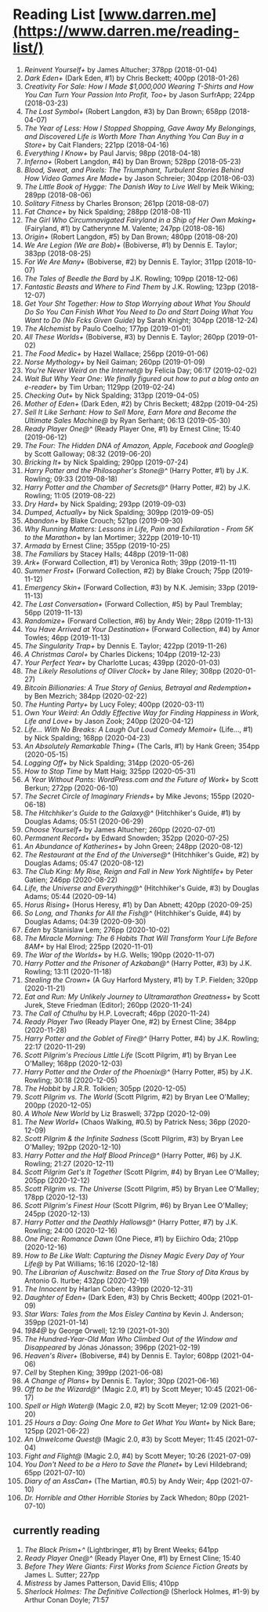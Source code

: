 # Reading List [www.darren.me](https://www.darren.me/reading-list/)

1. _Reinvent Yourself+_ by James Altucher; 378pp (2018-01-04)
1. _Dark Eden+_ (Dark Eden, #1) by Chris Beckett; 400pp (2018-01-26)
1. _Creativity For Sale: How I Made $1,000,000 Wearing T-Shirts and How You Can Turn Your Passion Into Profit, Too+_ by Jason SurfrApp; 224pp (2018-03-23)
1. _The Lost Symbol+_ (Robert Langdon, #3) by Dan Brown; 658pp (2018-04-07)
1. _The Year of Less: How I Stopped Shopping, Gave Away My Belongings, and Discovered Life is Worth More Than Anything You Can Buy in a Store+_ by Cait Flanders; 221pp (2018-04-16)
1. _Everything I Know+_ by Paul Jarvis; 98pp (2018-04-18)
1. _Inferno+_ (Robert Langdon, #4) by Dan Brown; 528pp (2018-05-23)
1. _Blood, Sweat, and Pixels: The Triumphant, Turbulent Stories Behind How Video Games Are Made+_ by Jason Schreier; 304pp (2018-06-03)
1. _The Little Book of Hygge: The Danish Way to Live Well_ by Meik Wiking; 289pp (2018-08-06)
1. _Solitary Fitness_ by Charles Bronson; 261pp (2018-08-07)
1. _Fat Chance+_ by Nick Spalding; 288pp (2018-08-11)
1. _The Girl Who Circumnavigated Fairyland in a Ship of Her Own Making+_ (Fairyland, #1) by Catherynne M. Valente; 247pp (2018-08-16)
1. _Origin+_ (Robert Langdon, #5) by Dan Brown; 480pp (2018-08-20)
1. _We Are Legion (We are Bob)+_ (Bobiverse, #1) by Dennis E. Taylor; 383pp (2018-08-25)
1. _For We Are Many+_ (Bobiverse, #2) by Dennis E. Taylor; 311pp (2018-10-07)
1. _The Tales of Beedle the Bard_ by J.K. Rowling; 109pp (2018-12-06)
1. _Fantastic Beasts and Where to Find Them_ by J.K. Rowling; 123pp (2018-12-07)
1. _Get Your Sh*t Together: How to Stop Worrying about What You Should Do So You Can Finish What You Need to Do and Start Doing What You Want to Do (No F*cks Given Guide)_ by Sarah Knight; 304pp (2018-12-24)
1. _The Alchemist_ by Paulo Coelho; 177pp (2019-01-01)
1. _All These Worlds+_ (Bobiverse, #3) by Dennis E. Taylor; 260pp (2019-01-02)
1. _The Food Medic+_ by Hazel Wallace; 256pp (2019-01-06)
1. _Norse Mythology+_ by Neil Gaiman; 260pp (2019-01-09)
1. _You're Never Weird on the Internet@_ by Felicia Day; 06:17 (2019-02-02)
1. _Wait But Why Year One: We finally figured out how to put a blog onto an e-reader+_ by Tim Urban; 1129pp (2019-02-24)
1. _Checking Out+_ by Nick Spalding; 313pp (2019-04-05)
1. _Mother of Eden+_ (Dark Eden, #2) by Chris Beckett; 482pp (2019-04-25)
1. _Sell It Like Serhant: How to Sell More, Earn More and Become the Ultimate Sales Machine@_ by Ryan Serhant; 06:13 (2019-05-30)
1. _Ready Player One@^_ (Ready Player One, #1) by Ernest Cline; 15:40 (2019-06-12)
1. _The Four: The Hidden DNA of Amazon, Apple, Facebook and Google@_ by Scott Galloway; 08:32 (2019-06-20)
1. _Bricking It+_ by Nick Spalding; 290pp (2019-07-24)
1. _Harry Potter and the Philosopher's Stone@^_ (Harry Potter, #1) by J.K. Rowling; 09:33 (2019-08-18)
1. _Harry Potter and the Chamber of Secrets@^_ (Harry Potter, #2) by J.K. Rowling; 11:05 (2019-08-22)
1. _Dry Hard+_ by Nick Spalding; 293pp (2019-09-03)
1. _Dumped, Actually+_ by Nick Spalding; 309pp (2019-09-05)
1. _Abandon+_ by Blake Crouch; 521pp (2019-09-30)
1. _Why Running Matters: Lessons in Life, Pain and Exhilaration - From 5K to the Marathon+_ by Ian Mortimer; 322pp (2019-10-11)
1. _Armada_ by Ernest Cline; 355pp (2019-10-25)
1. _The Familiars_ by Stacey Halls; 448pp (2019-11-08)
1. _Ark+_ (Forward Collection, #1) by Veronica Roth; 39pp (2019-11-11)
1. _Summer Frost+_ (Forward Collection, #2) by Blake Crouch; 75pp (2019-11-12)
1. _Emergency Skin+_ (Forward Collection, #3) by N.K. Jemisin; 33pp (2019-11-13)
1. _The Last Conversation+_ (Forward Collection, #5) by Paul Tremblay; 56pp (2019-11-13)
1. _Randomize+_ (Forward Collection, #6) by Andy Weir; 28pp (2019-11-13)
1. _You Have Arrived at Your Destination+_ (Forward Collection, #4) by Amor Towles; 46pp (2019-11-13)
1. _The Singularity Trap+_ by Dennis E. Taylor; 422pp (2019-11-26)
1. _A Christmas Carol+_ by Charles Dickens; 104pp (2019-12-23)
1. _Your Perfect Year+_ by Charlotte Lucas; 439pp (2020-01-03)
1. _The Likely Resolutions of Oliver Clock+_ by Jane Riley; 308pp (2020-01-27)
1. _Bitcoin Billionaries: A True Story of Genius, Betrayal and Redemption+_ by Ben Mezrich; 384pp (2020-02-22)
1. _The Hunting Party+_ by Lucy Foley; 400pp (2020-03-11)
1. _Own Your Weird: An Oddly Effective Way for Finding Happiness in Work, Life and Love+_ by Jason Zook; 240pp (2020-04-12)
1. _Life... With No Breaks: A Laugh Out Loud Comedy Memoir+_ (Life..., #1) by Nick Spalding; 168pp (2020-04-23)
1. _An Absolutely Remarkable Thing+_ (The Carls, #1) by Hank Green; 354pp (2020-05-15)
1. _Logging Off+_ by Nick Spalding; 314pp (2020-05-26)
1. _How to Stop Time_ by Matt Haig; 325pp (2020-05-31)
1. _A Year Without Pants: WordPress.com and the Future of Work+_ by Scott Berkun; 272pp (2020-06-10)
1. _The Secret Circle of Imaginary Friends+_ by Mike Jevons; 155pp (2020-06-18)
1. _The Hitchhiker's Guide to the Galaxy@^_ (Hitchhiker's Guide, #1) by Douglas Adams; 05:51 (2020-06-29)
1. _Choose Yourself+_ by James Altucher; 260pp (2020-07-01)
1. _Permanent Record+_ by Edward Snowden; 352pp (2020-07-25)
1. _An Abundance of Katherines+_ by John Green; 248pp (2020-08-12)
1. _The Restaurant at the End of the Universe@^_ (Hitchhiker's Guide, #2) by Douglas Adams; 05:47 (2020-08-12)
1. _The Club King: My Rise, Reign and Fall in New York Nightlife+_ by Peter Gatien; 246pp (2020-08-22)
1. _Life, the Universe and Everything@^_ (Hitchhiker's Guide, #3) by Douglas Adams; 05:44 (2020-09-14)
1. _Horus Rising+_ (Horus Heresy, #1) by Dan Abnett; 420pp (2020-09-25)
1. _So Long, and Thanks for All the Fish@^_ (Hitchhiker's Guide, #4) by Douglas Adams; 04:39 (2020-09-30)
1. _Eden_ by Stanislaw Lem; 276pp (2020-10-02)
1. _The Miracle Morning: The 6 Habits That Will Transform Your Life Before 8AM+_ by Hal Elrod; 225pp (2020-11-01)
1. _The War of the Worlds+_ by H.G. Wells; 190pp (2020-11-07)
1. _Harry Potter and the Prisoner of Azkaban@^_ (Harry Potter, #3) by J.K. Rowling; 13:11 (2020-11-18)
1. _Stealing the Crown+_ (A Guy Harford Mystery, #1) by T.P. Fielden; 320pp (2020-11-21)
1. _Eat and Run: My Unlikely Journey to Ultramarathon Greatness+_ by Scott Jurek, Steve Friedman (Editor); 260pp (2020-11-24)
1. _The Call of Cthulhu_ by H.P. Lovecraft; 46pp (2020-11-24)
1. _Ready Player Two_ (Ready Player One, #2) by Ernest Cline; 384pp (2020-11-28)
1. _Harry Potter and the Goblet of Fire@^_ (Harry Potter, #4) by J.K. Rowling; 22:17 (2020-11-29)
1. _Scott Pilgrim's Precious Little Life_ (Scott Pilgrim, #1) by Bryan Lee O'Malley; 168pp (2020-12-03)
1. _Harry Potter and the Order of the Phoenix@^_ (Harry Potter, #5) by J.K. Rowling; 30:18 (2020-12-05)
1. _The Hobbit_ by J.R.R. Tolkien; 305pp (2020-12-05)
1. _Scott Pilgrim vs. The World_ (Scott Pilgrim, #2) by Bryan Lee O'Malley; 200pp (2020-12-05)
1. _A Whole New World_ by Liz Braswell; 372pp (2020-12-09)
1. _The New World+_ (Chaos Walking, #0.5) by Patrick Ness; 36pp (2020-12-09)
1. _Scott Pilgrim & the Infinite Sadness_ (Scott Pilgrim, #3) by Bryan Lee O'Malley; 192pp (2020-12-10)
1. _Harry Potter and the Half Blood Prince@^_ (Harry Potter, #6) by J.K. Rowling; 21:27 (2020-12-11)
1. _Scott Pilgrim Get's It Together_ (Scott Pilgrim, #4) by Bryan Lee O'Malley; 205pp (2020-12-12)
1. _Scott Pilgrim vs. The Universe_ (Scott Pilgrim, #5) by Bryan Lee O'Malley; 178pp (2020-12-13)
1. _Scott Pilgrim's Finest Hour_ (Scott Pilgrim, #6) by Bryan Lee O'Malley; 245pp (2020-12-13)
1. _Harry Potter and the Deathly Hallows@^_ (Harry Potter, #7) by J.K. Rowling; 24:00 (2020-12-16)
1. _One Piece: Romance Dawn_ (One Piece, #1) by Eiichiro Oda; 210pp (2020-12-16)
1. _How to Be Like Walt: Capturing the Disney Magic Every Day of Your Life@_ by Pat Williams; 16:16 (2020-12-18)
1. _The Librarian of Auschwitz: Based on the True Story of Dita Kraus_ by Antonio G. Iturbe; 432pp (2020-12-19)
1. _The Innocent_ by Harlan Coben; 439pp (2020-12-31)
1. _Daughter of Eden+_ (Dark Eden, #3) by Chris Beckett; 400pp (2021-01-09)
1. _Star Wars: Tales from the Mos Eisley Cantina_ by Kevin J. Anderson; 359pp (2021-01-14)
1. _1984@_ by George Orwell; 12:19 (2021-01-30)
1. _The Hundred-Year-Old Man Who Climbed Out of the Window and Disappeared_ by Jónas Jónasson; 396pp (2021-02-19)
1. _Heaven's River+_ (Bobiverse, #4) by Dennis E. Taylor; 608pp (2021-04-06)
1. _Cell_ by Stephen King; 399pp (2021-06-08)
1. _A Change of Plans+_ by Dennis E. Taylor; 30pp (2021-06-16)
1. _Off to be the Wizard@^_ (Magic 2.0, #1) by Scott Meyer; 10:45 (2021-06-17)
1. _Spell or High Water@_ (Magic 2.0, #2) by Scott Meyer; 12:09 (2021-06-20)
1. _25 Hours a Day: Going One More to Get What You Want+_ by Nick Bare; 125pp (2021-06-22)
1. _An Unwelcome Quest@_ (Magic 2.0, #3) by Scott Meyer; 11:45 (2021-07-04)
1. _Fight and Flight@_ (Magic 2.0, #4) by Scott Meyer; 10:26 (2021-07-09)
1. _You Don't Need to be a Hero to Save the Planet+_ by Levi Hildebrand; 65pp (2021-07-10)
1. _Diary of an AssCan+_ (The Martian, #0.5) by Andy Weir; 4pp (2021-07-10)
1. _Dr. Horrible and Other Horrible Stories_ by Zack Whedon; 80pp (2021-07-10)

## currently reading

1. _The Black Prism+^_ (Lightbringer, #1) by Brent Weeks; 641pp
1. _Ready Player One@^_ (Ready Player One, #1) by Ernest Cline; 15:40
1. _Before They Were Giants: First Works from Science Fiction Greats_ by James L. Sutter; 227pp
1. _Mistress_ by James Patterson, David Ellis; 410pp
1. _Sherlock Holmes: The Definitive Collection@_ (Sherlock Holmes, #1-9) by Arthur Conan Doyle; 71:57
